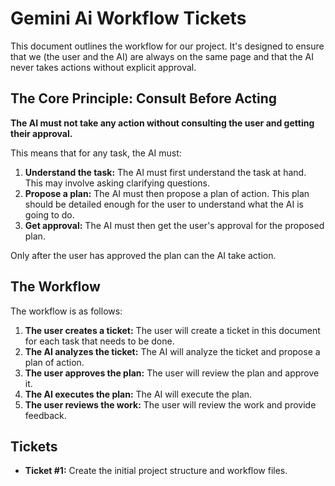 # Gemini Ai Workflow Tickets

This document outlines the workflow for our project. It's designed to ensure that we (the user and the AI) are always on the same page and that the AI never takes actions without explicit approval.

## The Core Principle: Consult Before Acting

**The AI must not take any action without consulting the user and getting their approval.**

This means that for any task, the AI must:

1.  **Understand the task:** The AI must first understand the task at hand. This may involve asking clarifying questions.
2.  **Propose a plan:** The AI must then propose a plan of action. This plan should be detailed enough for the user to understand what the AI is going to do.
3.  **Get approval:** The AI must then get the user's approval for the proposed plan.

Only after the user has approved the plan can the AI take action.

## The Workflow

The workflow is as follows:

1.  **The user creates a ticket:** The user will create a ticket in this document for each task that needs to be done.
2.  **The AI analyzes the ticket:** The AI will analyze the ticket and propose a plan of action.
3.  **The user approves the plan:** The user will review the plan and approve it.
4.  **The AI executes the plan:** The AI will execute the plan.
5.  **The user reviews the work:** The user will review the work and provide feedback.

## Tickets

*   **Ticket #1:** Create the initial project structure and workflow files.
